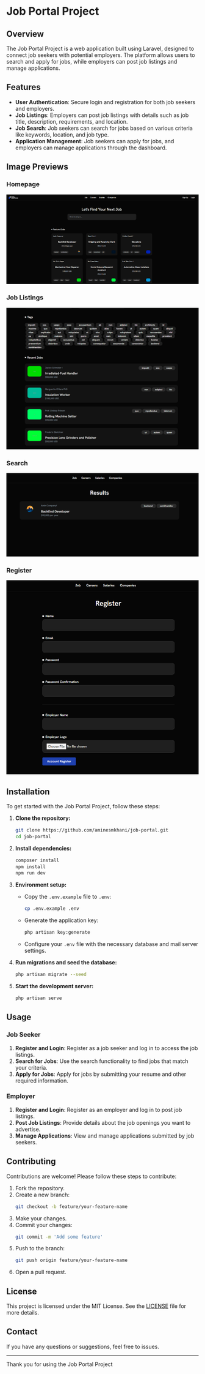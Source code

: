 # Job Portal Project

## Overview

The Job Portal Project is a web application built using Laravel, designed to connect job seekers with potential employers. The platform allows users to search and apply for jobs, while employers can post job listings and manage applications.

## Features

- **User Authentication**: Secure login and registration for both job seekers and employers.
- **Job Listings**: Employers can post job listings with details such as job title, description, requirements, and location.
- **Job Search**: Job seekers can search for jobs based on various criteria like keywords, location, and job type.
- **Application Management**: Job seekers can apply for jobs, and employers can manage applications through the dashboard.

## Image Previews

### Homepage
![Homepage](https://github.com/aminesmkhani/job-portal/blob/main/resources/images/1.png?raw=true)

### Job Listings
![Job Listings](https://github.com/aminesmkhani/job-portal/blob/main/resources/images/2.png?raw=true)

### Search
![Job Search](https://github.com/aminesmkhani/job-portal/blob/main/resources/images/search.png?raw=true)

### Register
![Register](https://github.com/aminesmkhani/job-portal/blob/main/resources/images/3.png?raw==true)

## Installation

To get started with the Job Portal Project, follow these steps:

1. **Clone the repository:**
    ```bash
    git clone https://github.com/aminesmkhani/job-portal.git
    cd job-portal
    ```

2. **Install dependencies:**
    ```bash
    composer install
    npm install
    npm run dev
    ```

3. **Environment setup:**
    - Copy the `.env.example` file to `.env`:
        ```bash
        cp .env.example .env
        ```
    - Generate the application key:
        ```bash
        php artisan key:generate
        ```
    - Configure your `.env` file with the necessary database and mail server settings.

4. **Run migrations and seed the database:**
    ```bash
    php artisan migrate --seed
    ```

5. **Start the development server:**
    ```bash
    php artisan serve
    ```

## Usage

### Job Seeker

1. **Register and Login**: Register as a job seeker and log in to access the job listings.
2. **Search for Jobs**: Use the search functionality to find jobs that match your criteria.
3. **Apply for Jobs**: Apply for jobs by submitting your resume and other required information.

### Employer

1. **Register and Login**: Register as an employer and log in to post job listings.
2. **Post Job Listings**: Provide details about the job openings you want to advertise.
3. **Manage Applications**: View and manage applications submitted by job seekers.

## Contributing

Contributions are welcome! Please follow these steps to contribute:

1. Fork the repository.
2. Create a new branch:
    ```bash
    git checkout -b feature/your-feature-name
    ```
3. Make your changes.
4. Commit your changes:
    ```bash
    git commit -m 'Add some feature'
    ```
5. Push to the branch:
    ```bash
    git push origin feature/your-feature-name
    ```
6. Open a pull request.

## License

This project is licensed under the MIT License. See the [LICENSE](LICENSE) file for more details.

## Contact

If you have any questions or suggestions, feel free to issues.

---

Thank you for using the Job Portal Project
